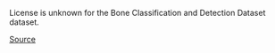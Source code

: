 License is unknown for the Bone Classification and Detection Dataset dataset.

[Source](https://www.kaggle.com/datasets/ardacanuckan/bone-classification-and-detection-dataset)